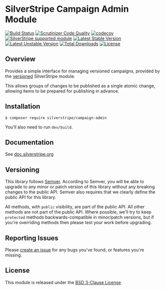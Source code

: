 # SilverStripe Campaign Admin Module

[![Build Status](https://api.travis-ci.com/silverstripe/silverstripe-campaign-admin.svg?branch=1)](https://travis-ci.com/silverstripe/silverstripe-campaign-admin)
[![Scrutinizer Code Quality](https://scrutinizer-ci.com/g/silverstripe/silverstripe-campaign-admin/badges/quality-score.png?b=1)](https://scrutinizer-ci.com/g/silverstripe/silverstripe-campaign-admin/?branch=1)
[![codecov](https://codecov.io/gh/silverstripe/comment-notifications/branch/master/graph/badge.svg)](https://codecov.io/gh/silverstripe/comment-notifications)
[![SilverStripe supported module](https://img.shields.io/badge/silverstripe-supported-0071C4.svg)](https://www.silverstripe.org/software/addons/silverstripe-commercially-supported-module-list/)
[![Latest Stable Version](https://poser.pugx.org/silverstripe/campaign-admin/version.svg)](http://www.silverstripe.org/stable-download/)
[![Latest Unstable Version](https://poser.pugx.org/silverstripe/campaign-admin/v/unstable.svg)](https://packagist.org/packages/silverstripe/campaign-admin)
[![Total Downloads](https://poser.pugx.org/silverstripe/campaign-admin/downloads.svg)](https://packagist.org/packages/silverstripe/campaign-admin)
[![License](https://poser.pugx.org/silverstripe/campaign-admin/license.svg)](https://github.com/silverstripe/silverstripe-campaign-admin#license)

## Overview

Provides a simple interface for managing versioned campaigns, provided by the 
[versioned](https://github.com/silverstripe/silverstripe-versioned) SilverStripe module. 

This allows groups of changes to be published as a single atomic change, allowing items to be
prepared for publishing in advance. 

## Installation

```
$ composer require silverstripe/campaign-admin
```

You'll also need to run `dev/build`.

## Documentation

See [doc.silverstripe.org](http://doc.silverstripe.org)

## Versioning

This library follows [Semver](http://semver.org). According to Semver,
you will be able to upgrade to any minor or patch version of this library
without any breaking changes to the public API. Semver also requires that
we clearly define the public API for this library.

All methods, with `public` visibility, are part of the public API. All
other methods are not part of the public API. Where possible, we'll try
to keep `protected` methods backwards-compatible in minor/patch versions,
but if you're overriding methods then please test your work before upgrading.

## Reporting Issues

Please [create an issue](http://github.com/silverstripe/silverstripe-campaign-admin/issues)
for any bugs you've found, or features you're missing.

## License

This module is released under the [BSD 3-Clause License](LICENSE)
